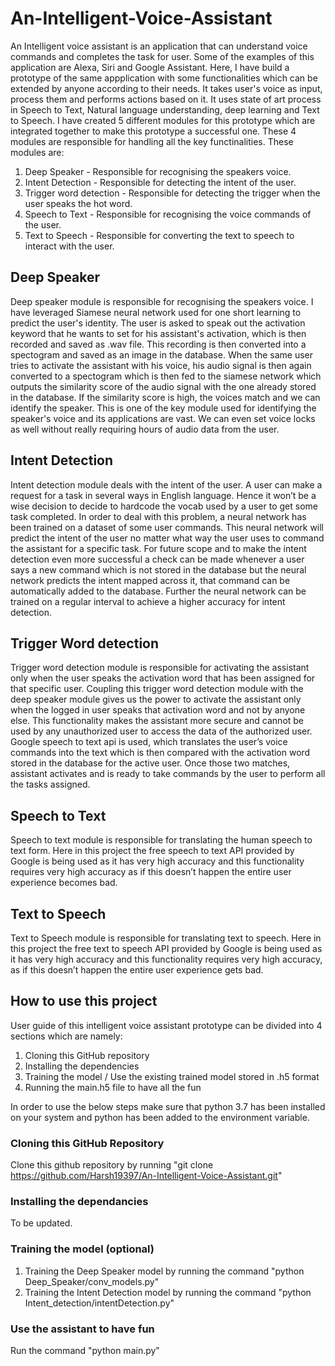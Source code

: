 # An-Intelligent-Voice-Assistant
An Intelligent voice assistant is an application that can understand voice commands and completes the task for user. Some of the examples of this application are Alexa, Siri and Google Assistant. Here, I have build a prototype of the same appplication with some functionalities which can be extended by anyone according to their needs. It takes user's voice as input, process them and performs actions based on it. It uses state of art process in Speech to Text, Natural language understanding, deep learning and Text to Speech. I have created 5 different modules for this prototype which are integrated together to make this prototype a successful one. These 4 modules are responsible for handling all the key functinalities. These modules are:
  1.  Deep Speaker - Responsible for recognising the speakers voice.
  2.  Intent Detection - Responsible for detecting the intent of the user.
  3.  Trigger word detection - Responsible for detecting the trigger when the user speaks the hot word.
  4.  Speech to Text - Responsible for recognising the voice commands of the user.
  5.  Text to Speech - Responsible for converting the text to speech to interact with the user.

## Deep Speaker
Deep speaker module is responsible for recognising the speakers voice. I have leveraged Siamese neural network used for one short learning to predict the user's identity. The user is asked to speak out the activation keyword that he wants to set for his assistant's activation, which is then recorded and saved as .wav file. This recording is then converted into a spectogram and saved as an image in the database. When the same user tries to activate the assistant with his voice, his audio signal is then again converted to a spectogram which is then fed to the siamese network which outputs the similarity score of the audio signal with the one already stored in the database. If the similarity score is high, the voices match and we can identify the speaker. This is one of the key module used for identifying the speaker's voice and its applications are vast. We can even set voice locks as well without really requiring hours of audio data from the user.

## Intent Detection
Intent detection module deals with the intent of the user. A user can make a request for a task in several ways in English language. Hence it won’t be a wise decision to decide to hardcode the vocab used by a user to get some task completed. In order to deal with this problem, a neural network has been trained on a dataset of some user commands. This neural network will predict the intent of the user no matter what way the user uses to command the assistant for a specific task. For future scope and to make the intent detection even more successful a check can be made whenever a user says a new command which is not stored in the database but the neural network predicts the intent mapped across it, that command can be automatically added to the database. Further the neural network can be trained on a regular interval to achieve a higher accuracy for intent detection.

## Trigger Word detection
Trigger word detection module is responsible for activating the assistant only when the user speaks the activation word that has been assigned for that specific user. Coupling this trigger word detection module with the deep speaker module gives us the power to activate the assistant only when the logged in user speaks that activation word and not by anyone else. This functionality makes the assistant more secure and cannot be used by any unauthorized user to access the data of the authorized user. Google speech to text api is used, which translates the user’s voice commands into the text which is then compared with the activation word stored in the database for the active user. Once those two matches, assistant activates and is ready to take commands by the user to perform all the tasks assigned.

## Speech to Text
Speech to text module is responsible for translating the human speech to text form. Here in this project the free speech to text API provided by Google is being used as it has very high accuracy and this functionality requires very high accuracy as if this doesn’t happen the entire user experience becomes bad. 

## Text to Speech
Text to Speech module is responsible for translating text to speech. Here in this project the free text to speech API provided by Google is being used as it has very high accuracy and this functionality requires very high accuracy, as if this doesn’t happen the entire user experience gets bad. 

## How to use this project
User guide of this intelligent voice assistant prototype can be divided into 4 sections which are namely:
1.	Cloning this GitHub repository
2.	Installing the dependencies
3.	Training the model / Use the existing trained model stored in .h5 format
4.	Running the main.h5 file to have all the fun

In order to use the below steps make sure that python 3.7 has been installed on your system and python has been added to the environment variable.

### Cloning this GitHub Repository
Clone this github repository by running "git clone https://github.com/Harsh19397/An-Intelligent-Voice-Assistant.git"

### Installing the dependancies
To be updated.

### Training the model (optional)
1. Training the Deep Speaker model by running the command "python Deep_Speaker/conv_models.py"
2. Training the Intent Detection model  by running the command "python Intent_detection/intentDetection.py"

### Use the assistant to have fun
Run the command "python main.py"

